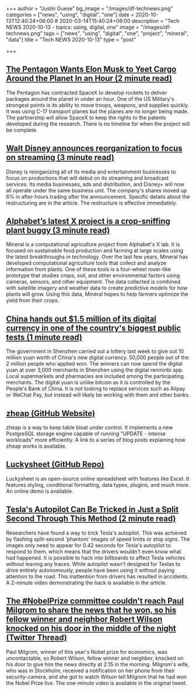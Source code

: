 +++
author = "Justin Guese"
bg_image = "/images/df-technews.png"
categories = ["news", "using", "digital", "one"]
date = 2020-10-13T12:40:24+06:00 # 2020-03-14T15:40:24+06:00
description = "Tech NEWS 2020-10-13 - topics: using, digital, one"
image = "/images/df-technews.png"
tags = ["news", "using", "digital", "one", "project", "mineral", "data"]
title = "Tech NEWS 2020-10-13"
type = "post"

+++

## [The Pentagon Wants Elon Musk to Yeet Cargo Around the Planet In an Hour (2 minute read)](https://www.vice.com/en/article/4aykab/the-pentagon-wants-spacex-to-yeet-cargo-around-the-planet-in-an-hour/1/01000175216f48f1-fb5aeeff-3e6d-4ee2-a5c1-edf65af4ca4e-000000/seI51gJSnedpyGxRxXaFOWJdIb_quH2LLN1b1mgLyMY=162)

The Pentagon has contracted SpaceX to develop rockets to deliver packages around the planet in under an hour. One of the US Military's strongest points is its ability to move troops, weapons, and supplies quickly. It was using C-17 transport planes but the planes are no longer being made. The partnership will allow SpaceX to keep the rights to the patents developed during the research. There is no timeline for when the project will be complete.

## [Walt Disney announces reorganization to focus on streaming (3 minute read)](https://techcrunch.com/2020/10/12/walt-disney-announces-reorganization-to-focus-on-streaming//1/01000175216f48f1-fb5aeeff-3e6d-4ee2-a5c1-edf65af4ca4e-000000/p2cyblBBhS4ByI17GllgqlqWW7TtzzfkjixHzIM89TQ=162)

Disney is reorganizing all of its media and entertainment businesses to focus on productions that will debut on its streaming and broadcast services. Its media businesses, ads and distribution, and Disney+ will now all operate under the same business unit. The company's shares moved up 6% in after-hours trading after the announcement. Specific details about the restructuring are in the article. The restructure is effective immediately.

## [Alphabet’s latest X project is a crop-sniffing plant buggy (3 minute read)](https://www.theverge.com/2020/10/12/21513353/alphabet-google-x-lab-moonshot-computational-agriculture-mineral-revealed/1/01000175216f48f1-fb5aeeff-3e6d-4ee2-a5c1-edf65af4ca4e-000000/2oUtZLu5cbjGdQ6VQrBrHKhHlbUk2xFkCEPB5lnqFJE=162)

Mineral is a computational agriculture project from Alphabet's X lab. It is focused on sustainable food production and farming at large scales using the latest breakthroughs in technology. Over the last few years, Mineral has developed computational agriculture tools that collect and analyze information from plants. One of these tools is a four-wheel rover-like prototype that studies crops, soil, and other environmental factors using cameras, sensors, and other equipment. The data collected is combined with satellite imagery and weather data to create predictive models for how plants will grow. Using this data, Mineral hopes to help farmers optimize the yield from their crops.

## [China hands out $1.5 million of its digital currency in one of the country's biggest public tests (1 minute read)](https://www.cnbc.com/2020/10/12/china-digital-currency-trial-over-1-million-handed-out-in-lottery.html/1/01000175216f48f1-fb5aeeff-3e6d-4ee2-a5c1-edf65af4ca4e-000000/A6UtkVJBaiDhlW2zO48yQVGI3JF1txpk0edSlbaGG3o=162)

The government in Shenzhen carried out a lottery last week to give out 10 million yuan worth of China's new digital currency. 50,000 people out of the 2 million people who applied won. The winners can now spend the digital yuan at over 3,000 merchants in Shenzhen using the digital renminbi app. Local supermarkets and pharmacies are included among the participating merchants. The digital yuan is unlike bitcoin as it is controlled by the People's Bank of China. It is not looking to replace services such as Alipay or WeChat Pay, but instead will likely be working with them and other banks.

## [zheap (GitHub Website)](https://cybertec-postgresql.github.io/zheap//1/01000175216f48f1-fb5aeeff-3e6d-4ee2-a5c1-edf65af4ca4e-000000/hpvaQLeWne2UglpMxcAgVO96gQluOHVltCMxHl8GK08=162)

zheap is a way to keep table bloat under control. It implements a new PostgreSQL storage engine capable of running "UPDATE - intense workloads" more efficiently. A link to a series of blog posts explaining how zheap works is available.

## [Luckysheet (GitHub Repo)](https://github.com/mengshukeji/Luckysheet/1/01000175216f48f1-fb5aeeff-3e6d-4ee2-a5c1-edf65af4ca4e-000000/Hu9ml87KLYlJOT3_3e3T08i4vLNHQ47zwxMAIjkCxno=162)

Luckysheet is an open-source online spreadsheet with features like Excel. It features styling, conditional formatting, data types, plugins, and much more. An online demo is available.

## [Tesla's Autopilot Can Be Tricked in Just a Split Second Through This Method (2 minute read)](https://interestingengineering.com/teslas-autopilot-can-be-tricked-in-just-a-split-second-through-this-method/1/01000175216f48f1-fb5aeeff-3e6d-4ee2-a5c1-edf65af4ca4e-000000/NWyLmuwtg_r5mZ3Twnw5Upxsh1OeJcn9jyO7hbmFzXA=162)

Researchers have found a way to trick Tesla's autopilot. This was achieved by flashing split-second 'phantom' images of speed limits or stop signs. The images only need to appear for 0.42 seconds for Tesla's autopilot to respond to them, which means that the drivers wouldn't even know what had happened. It is possible to hack into billboards to affect Tesla vehicles without leaving any traces. While autopilot wasn't designed for Teslas to drive entirely autonomously, people have been using it without paying attention to the road. This inattention from drivers has resulted in accidents. A 2-minute video demonstrating the hack is available in the article.

## [The #NobelPrize committee couldn't reach Paul Milgrom to share the news that he won, so his fellow winner and neighbor Robert Wilson knocked on his door in the middle of the night (Twitter Thread)](https://twitter.com/Stanford/status/1315631500080148480/1/01000175216f48f1-fb5aeeff-3e6d-4ee2-a5c1-edf65af4ca4e-000000/Rthds9RO_G53t3U8XWpCD79IYHQKdy4F1Mx0sdhc6So=162)

Paul Milgrom, winner of this year's Nobel prize for economics, was uncontactable, so Robert Wilson, fellow winner and neighbor, knocked on his door to give him the news directly at 2:15 in the morning. Milgrom's wife, who was in Stockholm, received a notification on her phone from their security-camera, and she got to watch Wilson tell Milgrom that he had won the Nobel Prize live. The one-minute video is available in the original tweet.

